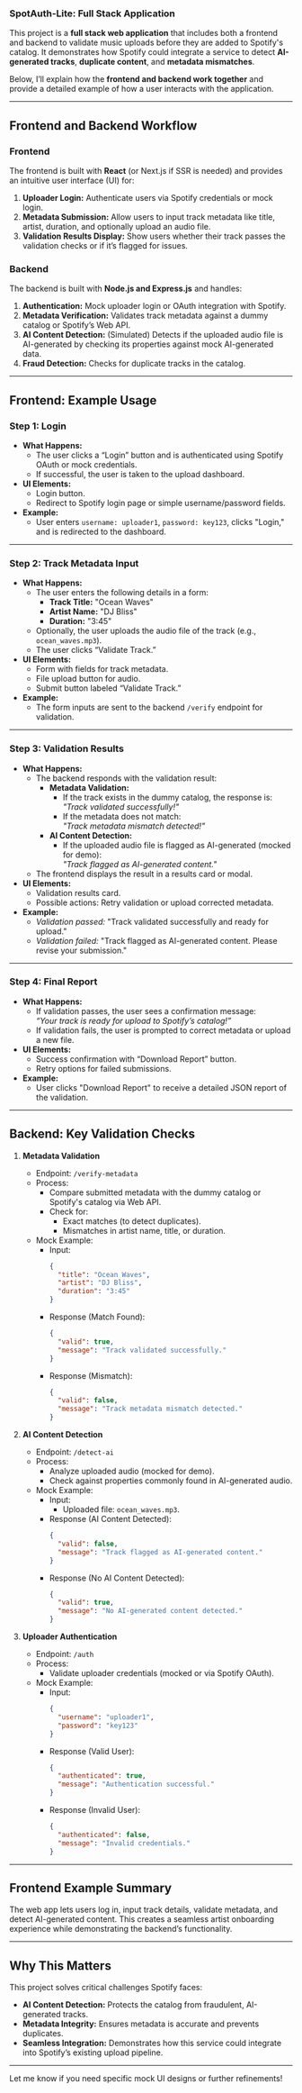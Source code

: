 ### **SpotAuth-Lite: Full Stack Application**

This project is a **full stack web application** that includes both a frontend and backend to validate music uploads before they are added to Spotify's catalog. It demonstrates how Spotify could integrate a service to detect **AI-generated tracks**, **duplicate content**, and **metadata mismatches**. 

Below, I’ll explain how the **frontend and backend work together** and provide a detailed example of how a user interacts with the application.

---

## **Frontend and Backend Workflow**

### **Frontend**
The frontend is built with **React** (or Next.js if SSR is needed) and provides an intuitive user interface (UI) for:
1. **Uploader Login:** Authenticate users via Spotify credentials or mock login.
2. **Metadata Submission:** Allow users to input track metadata like title, artist, duration, and optionally upload an audio file.
3. **Validation Results Display:** Show users whether their track passes the validation checks or if it’s flagged for issues.

### **Backend**
The backend is built with **Node.js and Express.js** and handles:
1. **Authentication:** Mock uploader login or OAuth integration with Spotify.
2. **Metadata Verification:** Validates track metadata against a dummy catalog or Spotify’s Web API.
3. **AI Content Detection:** (Simulated) Detects if the uploaded audio file is AI-generated by checking its properties against mock AI-generated data.
4. **Fraud Detection:** Checks for duplicate tracks in the catalog.

---

## **Frontend: Example Usage**

### **Step 1: Login**
- **What Happens:**
  - The user clicks a “Login” button and is authenticated using Spotify OAuth or mock credentials.
  - If successful, the user is taken to the upload dashboard.
- **UI Elements:**
  - Login button.
  - Redirect to Spotify login page or simple username/password fields.
- **Example:**
  - User enters `username: uploader1`, `password: key123`, clicks "Login," and is redirected to the dashboard.

---

### **Step 2: Track Metadata Input**
- **What Happens:**
  - The user enters the following details in a form:
    - **Track Title:** "Ocean Waves"
    - **Artist Name:** "DJ Bliss"
    - **Duration:** "3:45"
  - Optionally, the user uploads the audio file of the track (e.g., `ocean_waves.mp3`).
  - The user clicks “Validate Track.”
- **UI Elements:**
  - Form with fields for track metadata.
  - File upload button for audio.
  - Submit button labeled “Validate Track.”
- **Example:**
  - The form inputs are sent to the backend `/verify` endpoint for validation.

---

### **Step 3: Validation Results**
- **What Happens:**
  - The backend responds with the validation result:
    - **Metadata Validation:**
      - If the track exists in the dummy catalog, the response is:  
        *"Track validated successfully!"*  
      - If the metadata does not match:  
        *"Track metadata mismatch detected!"*
    - **AI Content Detection:**
      - If the uploaded audio file is flagged as AI-generated (mocked for demo):  
        *"Track flagged as AI-generated content."*
  - The frontend displays the result in a results card or modal.
- **UI Elements:**
  - Validation results card.
  - Possible actions: Retry validation or upload corrected metadata.
- **Example:**
  - *Validation passed:* "Track validated successfully and ready for upload."
  - *Validation failed:* "Track flagged as AI-generated content. Please revise your submission."

---

### **Step 4: Final Report**
- **What Happens:**
  - If validation passes, the user sees a confirmation message:  
    *“Your track is ready for upload to Spotify’s catalog!”*
  - If validation fails, the user is prompted to correct metadata or upload a new file.
- **UI Elements:**
  - Success confirmation with “Download Report” button.
  - Retry options for failed submissions.
- **Example:**
  - User clicks "Download Report" to receive a detailed JSON report of the validation.

---

## **Backend: Key Validation Checks**

1. **Metadata Validation**
   - Endpoint: `/verify-metadata`
   - Process:
     - Compare submitted metadata with the dummy catalog or Spotify's catalog via Web API.
     - Check for:
       - Exact matches (to detect duplicates).
       - Mismatches in artist name, title, or duration.
   - Mock Example:
     - Input:
       ```json
       {
         "title": "Ocean Waves",
         "artist": "DJ Bliss",
         "duration": "3:45"
       }
       ```
     - Response (Match Found):
       ```json
       {
         "valid": true,
         "message": "Track validated successfully."
       }
       ```
     - Response (Mismatch):
       ```json
       {
         "valid": false,
         "message": "Track metadata mismatch detected."
       }
       ```

2. **AI Content Detection**
   - Endpoint: `/detect-ai`
   - Process:
     - Analyze uploaded audio (mocked for demo).
     - Check against properties commonly found in AI-generated audio.
   - Mock Example:
     - Input:
       - Uploaded file: `ocean_waves.mp3`.
     - Response (AI Content Detected):
       ```json
       {
         "valid": false,
         "message": "Track flagged as AI-generated content."
       }
       ```
     - Response (No AI Content Detected):
       ```json
       {
         "valid": true,
         "message": "No AI-generated content detected."
       }
       ```

3. **Uploader Authentication**
   - Endpoint: `/auth`
   - Process:
     - Validate uploader credentials (mocked or via Spotify OAuth).
   - Mock Example:
     - Input:
       ```json
       {
         "username": "uploader1",
         "password": "key123"
       }
       ```
     - Response (Valid User):
       ```json
       {
         "authenticated": true,
         "message": "Authentication successful."
       }
       ```
     - Response (Invalid User):
       ```json
       {
         "authenticated": false,
         "message": "Invalid credentials."
       }
       ```

---

## **Frontend Example Summary**
The web app lets users log in, input track details, validate metadata, and detect AI-generated content. This creates a seamless artist onboarding experience while demonstrating the backend’s functionality.

---

## **Why This Matters**
This project solves critical challenges Spotify faces:
- **AI Content Detection:** Protects the catalog from fraudulent, AI-generated tracks.
- **Metadata Integrity:** Ensures metadata is accurate and prevents duplicates.
- **Seamless Integration:** Demonstrates how this service could integrate into Spotify’s existing upload pipeline.

---

Let me know if you need specific mock UI designs or further refinements!